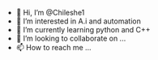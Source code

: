 - 👋 Hi, I’m @Chileshe1
- 👀 I’m interested in A.i and automation
- 🌱 I’m currently learning python and C++
- 💞️ I’m looking to collaborate on ...
- 📫 How to reach me ...

<!---
Chileshe1/Chileshe1 is a ✨ special ✨ repository because its `README.md` (this file) appears on your GitHub profile.
You can click the Preview link to take a look at your changes.
--->
